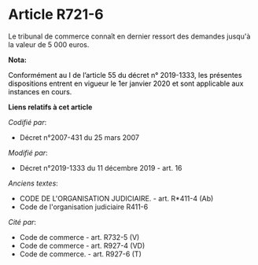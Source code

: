 # Article R721-6

Le tribunal de commerce connaît en dernier ressort des demandes jusqu'à la valeur de 5 000 euros.

**Nota:**

<font color="black">Conformément au I de l’article 55 du décret n° 2019-1333, les présentes dispositions entrent en vigueur
le 1er janvier 2020 et sont applicable aux instances en cours.</font>

**Liens relatifs à cet article**

_Codifié par_:

  - Décret n°2007-431 du 25 mars 2007

_Modifié par_:

  - Décret n°2019-1333 du 11 décembre 2019 - art. 16

_Anciens textes_:

  - CODE DE L'ORGANISATION JUDICIAIRE. - art. R*411-4 (Ab)
  - Code de l'organisation judiciaire R411-6

_Cité par_:

  - Code de commerce - art. R732-5 (V)
  - Code de commerce - art. R927-4 (VD)
  - Code de commerce. - art. R927-6 (T)
